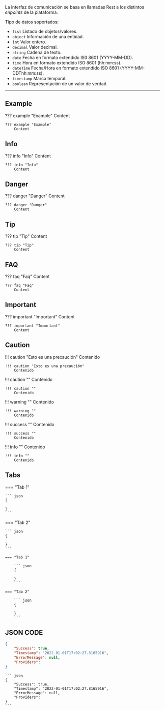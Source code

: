 La interfaz de comunicación se basa en llamadas Rest a los distintos _enpoints_ de la plataforma.

Tipo de datos soportados:

- ``list`` Listado de objetos/valores.
- ``object`` Información de una entidad.
- ``int`` Valor entero.
- ``decimal`` Valor decimal.
- ``string`` Cadena de texto.
- ``date`` Fecha en formato extendido IS0 8601 (YYYY-MM-DD).
- ``time`` Hora en formato extendido ISO 8601 (hh\:mm\:ss).
- ``dateTime`` Fecha/Hora en formato extendido ISO 8601 (YYYY-MM-DDThh\:mm\:ss).
- ``timestamp`` Marca temporal.
- ``boolean`` Representación de un valor de verdad.


---
## Example
??? example "Example"
    Content
~~~
??? example "Example"
    Content
~~~

## Info
??? info "Info"
    Content
~~~
??? info "Info"
    Content
~~~

## Danger
??? danger "Danger"
    Content
~~~
??? danger "Danger"
    Content
~~~

## Tip
??? tip "Tip"
    Content
~~~
??? tip "Tip"
    Content
~~~

## FAQ
??? faq "Faq"
    Content
~~~
??? faq "Faq"
    Content
~~~

## Important
??? important "Important"
    Content
~~~
??? important "Important"
    Content
~~~

## Caution
!!! caution "Esto es una precaución"
    Contenido
~~~
!!! caution "Esto es una precaución"
    Contenido
~~~

!!! caution ""
    Contenido
~~~
!!! caution ""
    Contenido
~~~

!!! warning ""
    Contenido
~~~
!!! warning ""
    Contenido
~~~

!!! success ""
    Contenido
~~~
!!! success ""
    Contenido
~~~

!!! info ""
    Contenido
~~~
!!! info ""
    Contenido
~~~

## Tabs
=== "Tab 1"

    ``` json
    {
        
    }
    ```

=== "Tab 2"

    ``` json
    {
        
    }
    ```
~~~
=== "Tab 1"

    ``` json
    {
        
    }
    ```

=== "Tab 2"

    ``` json
    {
        
    }
    ```
~~~

## JSON CODE
``` json
{
    "Success": true,
    "Timestamp": "2022-01-01T17:02:27.8165916",
    "ErrorMessage": null,
    "Providers":
} 
```
~~~
``` json
{
    "Success": true,
    "Timestamp": "2022-01-01T17:02:27.8165916",
    "ErrorMessage": null,
    "Providers":
} 
```
~~~